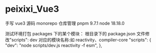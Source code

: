 # peixixi_Vue3

手写 vue3 源码
monorepo 仓库管理
pnpm 9.7.1
node 18.18.0

测试环境打包 packages 下的某个模块：
根目录下的 package.json 文件修改"scripts": dev 对应的模块名称:如 reactivity、compiler-core
"scripts": {
"dev": "node scripts/dev.js reactivity -f esm",
},
